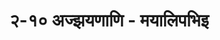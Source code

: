 ---
title: २-१० अज्झयणाणि - मयालिपभिइ

type: chapter

order:
  aagam:
    position: 9
    depth: 1
  section: 
    position: 1
    depth: 2
  chapter: 
    position: 2
    depth: 3

parent: 
  type: section

children:
  type: sutra
  count: 2
---
